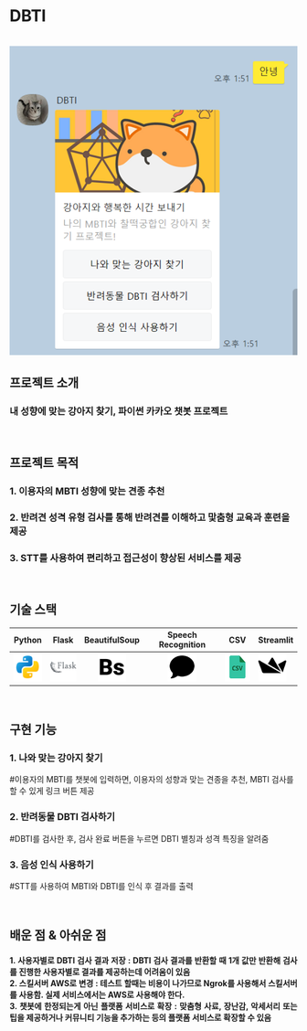 
# DBTI

<p align="center">
  <br>
  <img src="static/images/readme/dbti_main.png">
  <br>
</p>

## 프로젝트 소개
<h3 align="justify">
내 성향에 맞는 강아지 찾기, 파이썬 카카오 챗봇 프로젝트
</h3>
<br>

## 프로젝트 목적

### 1. 이용자의 MBTI 성향에 맞는 견종 추천
### 2. 반려견 성격 유형 검사를 통해 반려견를 이해하고 맟춤형 교육과 훈련을 제공
### 3. STT를 사용하여 편리하고 접근성이 향상된 서비스를 제공



<br>

## 기술 스택

|                             Python                             |                               Flask                                |                         BeautifulSoup                          |                       Speech Recognition                       | CSV                                                             | Streamlit                                                      |
|:--------------------------------------------------------------:|:-----------------------------------------------------------------:|:--------------------------------------------------------------:|:--------------------------------------------------------------:|-----------------------------------------------------------------|----------------------------------------------------------------|
| <img src="static/images/readme/py.png" width="50" height="50"> | <img src="static/images/readme/flask.png" width="50" height="50"> | <img src="static/images/readme/bs.png" width="50" height="50"> | <img src="static/images/readme/sr.png" width="50" height="50"> | <img src="static/images/readme/csv.png" width="50" height="50"> | <img src="static/images/readme/sl.png" width="50" height="50"> |

<br>

## 구현 기능

### 1. 나와 맞는 강아지 찾기
<p>#이용자의 MBTI를 챗봇에 입력하면, 이용자의 성향과 맞는 견종을 추천, MBTI 검사를 할 수 있게 링크 버튼 제공</p>

### 2. 반려동물 DBTI 검사하기
<p>#DBTI를 검사한 후, 검사 완료 버튼을 누르면 DBTI 별칭과 성격 특징을 알려줌</p>

### 3. 음성 인식 사용하기
<p>#STT를 사용하여 MBTI와 DBTI를 인식 후 결과를 출력</p>

<br>

## 배운 점 & 아쉬운 점

<h4 align="justify">
1. 사용자별로 DBTI 검사 결과 저장 : DBTI 검사 결과를 반환할 때 1개 값만 반환해 검사를 진행한 사용자별로 결과를 제공하는데 어려움이 있음<br>
2. 스킬서버 AWS로 변경 : 테스트 할때는 비용이 나가므로 Ngrok를 사용해서 스킬서버를 사용함. 실제 서비스에서는 AWS로 사용해야 한다.<br>
3. 챗봇에 한정되는게 아닌 플랫폼 서비스로 확장 : 맞춤형 사료, 장난감, 악세서리 또는 팁을 제공하거나 커뮤니티 기능을 추가하는 등의 플랫폼 서비스로 확장할 수 있음
</h4>

<br>


